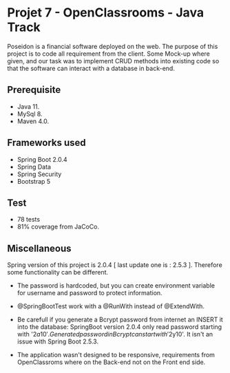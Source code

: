 # Projet 7 - OpenClassrooms - Java Track

Poseidon is a financial software deployed on the web. The purpose of this project is to code all requirement from the client. Some Mock-up where given, and our task was to implement CRUD methods into existing code so that the software can interact with a database in back-end.

## Prerequisite

* Java 11.
* MySql 8.
* Maven 4.0.



## Frameworks used
* Spring Boot 2.0.4
* Spring Data
* Spring Security
* Bootstrap 5

## Test
* 78 tests
* 81% coverage from JaCoCo. 

## Miscellaneous

Spring version of this project is 2.0.4 [ last update one is : 2.5.3 ]. Therefore some functionality can be different.

* The password is hardcoded, but you can create environment variable for username and password to protect information.

* @SpringBootTest work with a @RunWith instead of @ExtendWith.

* Be carefull if you generate a Bcrypt password from internet an INSERT it into the database: SpringBoot version 2.0.4 only read password starting with '$2a$10$'. Generated password in Bcrypt can start with '$2y$10$'. It isn't an issue with Spring Boot 2.5.3.

* The application wasn't designed to be responsive, requirements from OpenClassroms where on the Back-end not on the Front end side. 


